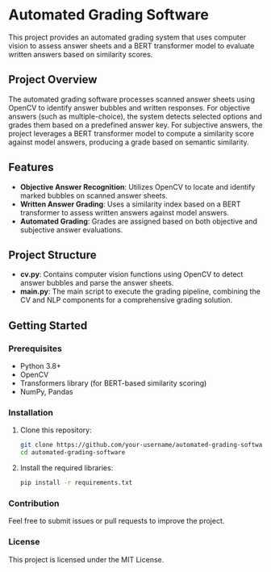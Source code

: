 # Automated Grading Software

This project provides an automated grading system that uses computer vision to assess answer sheets and a BERT transformer model to evaluate written answers based on similarity scores.

## Project Overview

The automated grading software processes scanned answer sheets using OpenCV to identify answer bubbles and written responses. For objective answers (such as multiple-choice), the system detects selected options and grades them based on a predefined answer key. For subjective answers, the project leverages a BERT transformer model to compute a similarity score against model answers, producing a grade based on semantic similarity.

## Features

- **Objective Answer Recognition**: Utilizes OpenCV to locate and identify marked bubbles on scanned answer sheets.
- **Written Answer Grading**: Uses a similarity index based on a BERT transformer to assess written answers against model answers.
- **Automated Grading**: Grades are assigned based on both objective and subjective answer evaluations.

## Project Structure

- **cv.py**: Contains computer vision functions using OpenCV to detect answer bubbles and parse the answer sheets.
- **main.py**: The main script to execute the grading pipeline, combining the CV and NLP components for a comprehensive grading solution.

## Getting Started

### Prerequisites

- Python 3.8+
- OpenCV
- Transformers library (for BERT-based similarity scoring)
- NumPy, Pandas

### Installation

1. Clone this repository:
   ```bash
   git clone https://github.com/your-username/automated-grading-software.git
   cd automated-grading-software
2. Install the required libraries:
   ```bash
   pip install -r requirements.txt

### Contribution

Feel free to submit issues or pull requests to improve the project.

### License

This project is licensed under the MIT License.
 
